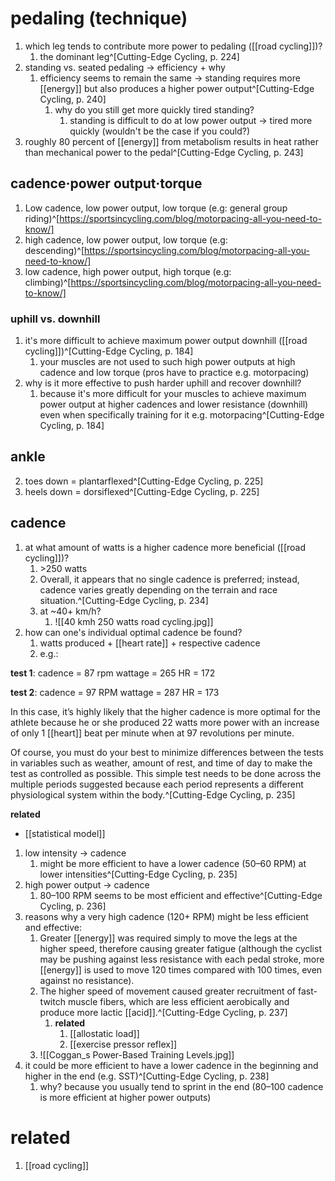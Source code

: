 # pedaling (technique)
1. which leg tends to contribute more power to pedaling ([[road cycling]])?
	1. the dominant leg^[Cutting-Edge Cycling, p. 224]
2. standing vs. seated pedaling → efficiency + why
	1. efficiency seems to remain the same → standing requires more [[energy]] but also produces a higher power output^[Cutting-Edge Cycling, p. 240]
		1. why do you still get more quickly tired standing?
			1. standing is difficult to do at low power output → tired more quickly (wouldn't be the case if you could?)
3. roughly 80 percent of [[energy]] from metabolism results in heat rather than mechanical power to the pedal^[Cutting-Edge Cycling, p. 243]
## cadence·power output·torque
1. Low cadence, low power output, low torque (e.g: general group riding)^[https://sportsincycling.com/blog/motorpacing-all-you-need-to-know/]
2. high cadence, low power output, low torque (e.g: descending)^[https://sportsincycling.com/blog/motorpacing-all-you-need-to-know/]
3. low cadence, high power output, high torque (e.g: climbing)^[https://sportsincycling.com/blog/motorpacing-all-you-need-to-know/]

### uphill vs. downhill
1. it's more difficult to achieve maximum power output downhill ([[road cycling]])^[Cutting-Edge Cycling, p. 184]
	1. your muscles are not used to such high power outputs at high cadence and low torque (pros have to practice e.g. motorpacing)
2. why is it more effective to push harder uphill and recover downhill?
	1. because it's more difficult for your muscles to achieve maximum power output at higher cadences and lower resistance (downhill) even when specifically training for it e.g. motorpacing^[Cutting-Edge Cycling, p. 184]

## ankle
2. toes down = plantarflexed^[Cutting-Edge Cycling, p. 225]
3. heels down = dorsiflexed^[Cutting-Edge Cycling, p. 225]

## cadence
1. at what amount of watts is a higher cadence more beneficial ([[road cycling]])?
	1. $\text{>250 watts}$
	2. Overall, it appears that no single cadence is preferred; instead, cadence varies greatly depending on the terrain and race situation.^[Cutting-Edge Cycling, p. 234]
	3. at ~40+ km/h?
		1. ![[40 kmh 250 watts road cycling.jpg]]
2. how can one's individual optimal cadence be found?
	1. watts produced + [[heart rate]] + respective cadence
	2. e.g.:

**test 1**:
cadence = 87 rpm
wattage = 265
HR = 172

**test 2**:
cadence = 97 RPM
wattage = 287
HR = 173

In this case, it’s highly likely that the higher cadence is more optimal for the athlete because he or she produced 22 watts more power with an increase of only 1 [[heart]] beat per minute when at 97 revolutions per minute.

Of course, you must do your best to minimize differences between the tests in variables such as weather, amount of rest, and time of day to make the test as controlled as possible. This simple test needs to be done across the multiple periods suggested because each period represents a different physiological system within the body.^[Cutting-Edge Cycling, p. 235]

**related**
- [[statistical model]]

1. low intensity → cadence
	1. might be more efficient to have a lower cadence (50–60 RPM) at lower intensities^[Cutting-Edge Cycling, p. 235]
2. high power output → cadence
	1. 80–100 RPM seems to be most efficient and effective^[Cutting-Edge Cycling, p. 236]
3. reasons why a very high cadence (120+ RPM) might be less efficient and effective:
	1. Greater [[energy]] was required simply to move the legs at the higher speed, therefore causing greater fatigue (although the cyclist may be pushing against less resistance with each pedal stroke, more [[energy]] is used to move 120 times compared with 100 times, even against no resistance).
	2. The higher speed of movement caused greater recruitment of fast-twitch muscle fibers, which are less efficient aerobically and produce more lactic [[acid]].^[Cutting-Edge Cycling, p. 237]
		1. **related**
			1. [[allostatic load]]
			2. [[exercise pressor reflex]]
	3. ![[Coggan_s Power-Based Training Levels.jpg]]
4. it could be more efficient to have a lower cadence in the beginning and higher in the end (e.g. SST)^[Cutting-Edge Cycling, p. 238]
	1. why? because you usually tend to sprint in the end (80–100 cadence is more efficient at higher power outputs)

# related
1. [[road cycling]]